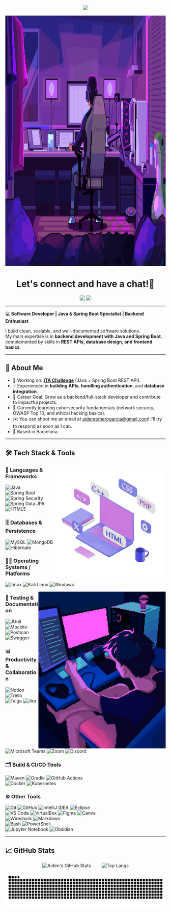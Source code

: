 <!--
- 🔭 I’m currently working on ...
- 🌱 I’m currently learning ...
- 👯 I’m looking to collaborate on ...
- 🤔 I’m looking for help with ...
- 💬 Ask me about ...
- 📫 How to reach me: ...
- 😄 Pronouns: ...
- ⚡ Fun fact: ...
-->
<p align="center">
  <img src="https://capsule-render.vercel.app/api?type=waving&color=0:354dc0,100:a52a8a&text=Hello!&fontColor=ffffff&height=100&section=header"/>
</p>

<img alt="Coding Banner" src="https://github.com/itsAidenDev/itsAidenDev/blob/main/coding-banner-gif.gif?raw=true" width=1330 height=786 align="center"/>


<h1 align="center">
  Let's connect and have a chat!💬
</h1>

<p align="center">
<a href="https://www.linkedin.com/in/aiden-romero-garcia/">
  <img height="50" src="https://github.com/user-attachments/assets/5130fb54-61cf-4853-b40b-5197ad4d7ab6"/>
</a>

<!--
<a href="https://dev.to/itsaidendev">
  <img height="50" src="https://user-images.githubusercontent.com/46517096/166974096-7aeecad4-483e-4c85-983f-f4b37b3f794e.png"/>
</a>
-->

<a href="https://discord.com/users/yumenushii">
  <img height="50" src="https://github.com/user-attachments/assets/dfa70b4c-6a1e-41b9-98cf-7728ca59a794" />
<a/>
  <!-- - 🌐 Portfolio: [your-portfolio-link](#)  -->

</p>

---

💻 **Software Developer | Java & Spring Boot Specialist | Backend Enthusiast**

I build clean, scalable, and well-documented software solutions.  
My main expertise is in **backend development with Java and Spring Boot**, complemented by skills in **REST APIs, database design, and frontend basics**.  


---


## 🚀 About Me
- 🔭 Working on: [**ITA Challenge**](https://github.com/IT-Academy-BCN/ita-challenges-backend) (Java + Spring Boot REST API).  
- 💡 Experienced in **building APIs**, **handling authentication**, and **database integration**.  
- 🎯 Career Goal: Grow as a backend/full-stack developer and contribute to impactful projects.
- 🔐 Currently learning cybersecurity fundamentals (network security, OWASP Top 10, and ethical hacking basics).
- ✉️ You can shoot me an email at aidenromerogarcia@gmail.com! I'll try to respond as soon as I can.
- 📍 Based in Barcelona.


---
## 🛠️ Tech Stack & Tools
<img alt="Programming Languages PC" src="https://github.com/itsAidenDev/itsAidenDev/blob/main/programming-languages-pc-gif.gif?raw=true" align="right" height=350 width=350/>

### 🧱 Languages & Frameworks  

![Java](https://img.shields.io/badge/Java-%23ED8B00.svg?style=flat&logo=openjdk&logoColor=white)  
![Spring Boot](https://img.shields.io/badge/Spring%20Boot-6DB33F.svg?style=flat&logo=springboot&logoColor=white)  
![Spring Security](https://img.shields.io/badge/Spring%20Security-6DB33F.svg?style=flat&logo=spring-security&logoColor=white)  
![Spring Data JPA](https://img.shields.io/badge/Spring%20Data%20JPA-59666C.svg?style=flat&logo=spring&logoColor=white)   
![HTML5](https://img.shields.io/badge/HTML5-%23E34F26.svg?style=flat&logo=html5&logoColor=white)  


### 🗄️ Databases & Persistence 

![MySQL](https://img.shields.io/badge/MySQL-00000F?style=flat&logo=mysql&logoColor=white)
![MongoDB](https://img.shields.io/badge/MongoDB-%234ea94b.svg?style=flat&logo=mongodb&logoColor=white)
![Hibernate](https://img.shields.io/badge/Hibernate-59666C.svg?style=flat&logo=hibernate&logoColor=white)


### 👨‍💻 Operating Systems / Platforms 
![Linux](https://img.shields.io/badge/Linux-FCC624.svg?style=flat&logo=linux&logoColor=black)  ![Kali Linux](https://img.shields.io/badge/Kali%20Linux-557C94.svg?style=flat&logo=kali-linux&logoColor=white)
![Windows](https://img.shields.io/badge/Windows-0078D6.svg?style=flat&logo=windows&logoColor=white)

<img width= 400 alt="Night Coding" src="https://github.com/itsAidenDev/itsAidenDev/blob/main/night-dev-gif.gif?raw=true" align="right"/>

### 🧪 Testing & Documentation
![JUnit](https://img.shields.io/badge/JUnit-25A162.svg?style=flat&logo=junit5&logoColor=white)  ![Mockito](https://img.shields.io/badge/Mockito-1BC0C5.svg?style=flat&logoColor=white)  
![Postman](https://img.shields.io/badge/Postman-FF6C37.svg?style=flat&logo=postman&logoColor=white)  ![Swagger](https://img.shields.io/badge/Swagger-85EA2D.svg?style=flat&logo=swagger&logoColor=black) 


### 📊 Productivity & Collaboration
![Notion](https://img.shields.io/badge/Notion-%23000000.svg?style=flat&logo=notion&logoColor=white)  ![Trello](https://img.shields.io/badge/Trello-%23026AA7.svg?style=flat&logo=trello&logoColor=white)
![Taiga](https://img.shields.io/badge/Taiga-444444.svg?style=flat&logo=taiga&logoColor=white)
![Jira](https://img.shields.io/badge/Jira-%23007ACC.svg?style=flat&logo=jira&logoColor=white)  
![Microsoft Teams](https://img.shields.io/badge/Microsoft%20Teams-%23622D91.svg?style=flat&logo=microsoft-teams&logoColor=white)  ![Zoom](https://img.shields.io/badge/Zoom-2D8CFF.svg?style=flat&logo=zoom&logoColor=white)  ![Discord](https://img.shields.io/badge/Discord-5865F2.svg?style=flat&logo=discord&logoColor=white)  




### 🗂️ Build & CI/CD Tools
![Maven](https://img.shields.io/badge/Maven-C71A36.svg?style=flat&logo=apache-maven&logoColor=white)  ![Gradle](https://img.shields.io/badge/Gradle-02303A.svg?style=flat&logo=gradle&logoColor=white)  ![GitHub Actions](https://img.shields.io/badge/GitHub_Actions-2088FF.svg?style=flat&logo=github-actions&logoColor=white)  
![Docker](https://img.shields.io/badge/Docker-%230db7ed.svg?style=flat&logo=docker&logoColor=white)  ![Kubernetes](https://img.shields.io/badge/Kubernetes-326CE5.svg?style=flat&logo=kubernetes&logoColor=white)  


### ⚙️ Other Tools 
![Git](https://img.shields.io/badge/Git-%23F05033.svg?style=flat&logo=git&logoColor=white)
![GitHub](https://img.shields.io/badge/GitHub-%23121011.svg?style=flat&logo=github&logoColor=white)
![IntelliJ IDEA](https://img.shields.io/badge/IntelliJ%20IDEA-000000.svg?style=flat&logo=intellij-idea&logoColor=white)
![Eclipse](https://img.shields.io/badge/-Eclipse-05122A?style=flat&logo=eclipse-ide&logoColor=2C2255)\
![VS Code](https://img.shields.io/badge/VS%20Code-007ACC.svg?style=flat&logo=visual-studio-code&logoColor=white)
![VirtualBox](https://img.shields.io/badge/VirtualBox-183A61.svg?style=flat&logo=virtualbox&logoColor=white) 
![Figma](https://img.shields.io/badge/Figma-F24E1E.svg?style=flat&logo=figma&logoColor=white) ![Canva](https://img.shields.io/badge/Canva-00C4CC.svg?style=flat&logo=canva&logoColor=white)  
![Wireshark](https://img.shields.io/badge/Wireshark-1679A7.svg?style=flat&logo=wireshark&logoColor=white)   ![Markdown](https://img.shields.io/badge/Markdown-000000.svg?style=flat&logo=markdown&logoColor=white)  
![Bash](https://img.shields.io/badge/Bash-4EAA25.svg?style=flat&logo=gnubash&logoColor=white) ![PowerShell](https://img.shields.io/badge/PowerShell-5391FE.svg?style=flat&logo=powershell&logoColor=white)  
![Jupyter Notebook](https://img.shields.io/badge/Jupyter-F37626.svg?style=flat&logo=jupyter&logoColor=white)  ![Obsidian](https://img.shields.io/badge/Obsidian-483699.svg?style=flat&logo=obsidian&logoColor=white)  



---

<!-- ## 📌 Featured Projects
Here are some of my highlighted works:

### 🔹 [Project 1: RESTful API Service](#)
- **Tech:** Java, Spring Boot, MySQL  
- Authentication with JWT, CRUD operations, Swagger documentation  
- Includes unit tests with JUnit and Mockito  
- [View Repository](#) | [Live Demo](#)

### 🔹 [Project 2: Personal Portfolio Website](#)
- **Tech:** HTML, CSS, JavaScript  
- Responsive design showcasing my work & skills  
- [View Repository](#) | [Live Demo](#)

--- -->

## 📈 GitHub Stats
<p align="center">
  <img src="https://github-readme-stats.vercel.app/api?username=itsAidenDev&show_icons=true&theme=radical" alt="Aiden's GitHub Stats" height="180" style="margin-right: 30px;" />
  <img src="https://github-readme-stats.vercel.app/api/top-langs/?username=itsAidenDev&layout=compact&theme=radical" alt="Top Langs" height="180" />
</p>

<p align="center">
  <img src="https://raw.githubusercontent.com/itsAidenDev/itsAidenDev/output/github-contribution-grid-snake-dark.svg" alt="Snake animation" />
</p>


